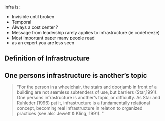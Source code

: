 infra is:
* Invisible until broken
* Temporal 
* Always a cost center ?
* Message from leadership rarely applies to  infrastructure (ie codefreeze)
* Most important paper many people read
* as an expert you are less seen


## Definition of Infrastructure



## One persons infrastructure is another’s topic

> "For the person in a wheelchair, the stairs and doorjamb in front of a building are not seamless subtenders of use, but barriers (Star,1991). One persons infrastructure is another’s topic, or difficulty. As Star and Ruhleder (1996) put it, infrastructure is a fundamentally relational concept, becoming real infrastructure in relation to organized practices (see also Jewett & Kling, 1991). "

